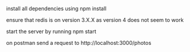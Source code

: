 install all dependencies using npm install

ensure that redis is on version 3.X.X as version 4 does not seem to work

start the server by running npm start

on postman send a request to http://localhost:3000/photos